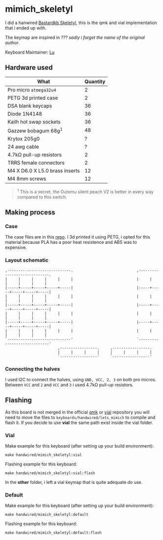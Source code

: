 # mimich_skeletyl

I did a hanwired [Bastardkb Skeletyl](https://github.com/Bastardkb/Skeletyl/tree/main), this is the qmk and vial implementation that i ended up with. 

The keymap are inspired in *??? sadly i forget the name of the original author*. 

Keyboard Maintainer: [Lu](https://github.com/anothermimich)

## Hardware used

| What                    | Quantity  |  
| ----------------------- | --------- |
| Pro micro `atmega32u4`  | 2         | 
| PETG 3d printed case    | 2         |
| DSA blank keycaps       | 36        |
| Diode 1N4148            | 36        |
| Kailh hot swap sockets  | 36        |
| Gazzew bobagum 68g<sup>1</sup>     | 48        |
| Krytox 205g0            | ?         |
| 24 awg cable            | ?         |
| 4.7kΩ pull-up resistors | 2         |
| TRRS female connectors  | 2         |
| M4 X D6.0 X L5.0 brass inserts        | 12        |
| M4 8mm screws           | 12        |

><sup>1</sup> This is a secret, the Outemu silent peach V2 is better in every way compared to this switch.

## Making process

### Case

The case files are in this [repo](https://github.com/Bastardkb/Skeletyl/tree/main). I 3d printed it using PETG, i opted for this material because PLA has a poor heat resistence and ABS was to expensive.

### Layout schematic



    ,-----------------------------.                             ,-----------------------------.
    |     |     |     |     |     |                             |     |     |     |     |     |
    |-----+-----+-----+-----+-----|                             |-----+-----+-----+-----+-----|
    |     |     |     |     |     |                             |     |     |     |     |     |
    |-----+-----+-----+-----+-----|                             |-----+-----+-----+-----+-----|
    |     |     |     |     |     |                             |     |     |     |     |     |
    |-----+-----+-----+-----+-----|                             |-----+-----+-----+-----+-----|
    |     |     |     |     |     |                             |     |     |     |     |     |
    `-----------------------------'                             `-----------------------------'   
                            ,-----------------.     ,-----------------.
                            |     |     |     |     |     |     |     |
                            `-----------------'     `-----------------'

### Connecting the halves

I used I2C to connect the halves, using `GND, VCC, 2, 3` on both pro micros. Between `VCC` and `2` and `VCC` and `3` i used 4.7kΩ pull-up resistors.

## Flashing

As this board is not merged in the official [qmk](https://qmk.fm/) or [vial](https://get.vial.today/) repository you will need to move the files to `keyboards/handwired/lets_mimich` to compile and flash it. If you decide to use **vial** the same path exist inside the vial folder.

### Vial  

Make example for this keyboard (after setting up your build environment):

    make handwired/mimich_skeletyl:vial

Flashing example for this keyboard:

    make handwired/mimich_skeletyl:vial:flash

In the **other** folder, i left a vial keymap that is quite adequate do use.

### Default

Make example for this keyboard (after setting up your build environment):

    make handwired/mimich_skeletyl:default

Flashing example for this keyboard:

    make handwired/mimich_skeletyl:default:flash
